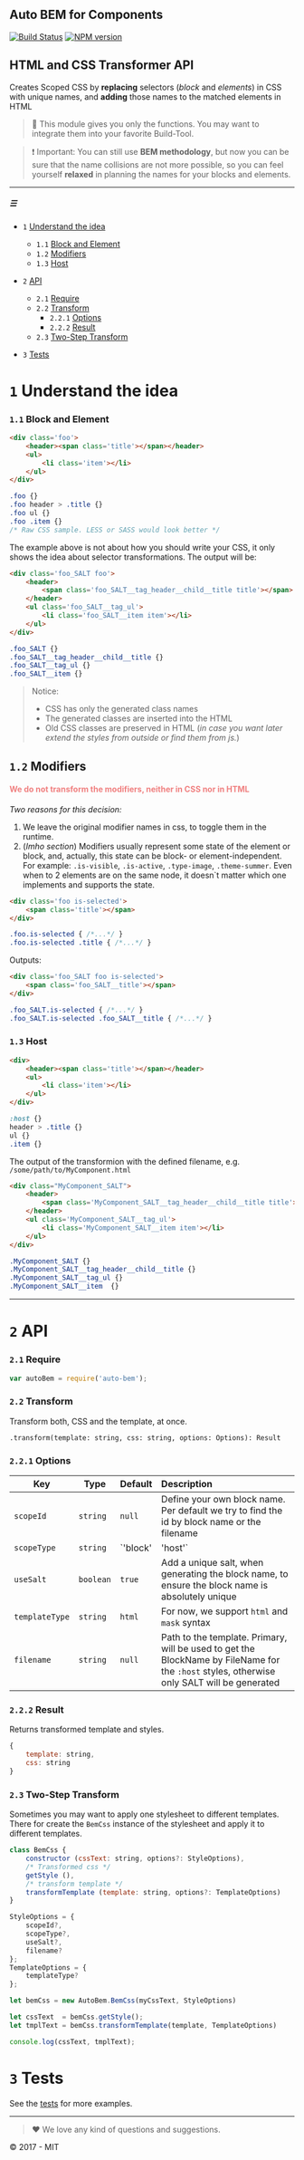 Auto BEM for Components
----

[![Build Status](https://travis-ci.org/tenbits/autoBem.png?branch=master)](https://travis-ci.org/tenbits/autoBem)
[![NPM version](https://badge.fury.io/js/auto-bem.svg)](http://badge.fury.io/js/auto-bem)

## HTML and CSS Transformer API

Creates Scoped CSS by **replacing** selectors (_block_ and _elements_) in CSS with unique names, and **adding** those names to the matched elements in HTML

> :rocket: This module gives you only the functions. You may want to integrate them into your favorite Build-Tool.

> :exclamation: Important: You can still use **BEM methodology**, but now you can be sure that the name collisions are not more possible, so you can feel yourself **relaxed** in planning the names for your blocks and elements. 

----

##### &#9776;

- `1` [Understand the idea](#1-understand-the-idea)
    - `1.1` [Block and Element](#11-block-and-element)
    - `1.2` [Modifiers](#12-modifiers)
    - `1.3` [Host](#13-host)
- `2` [API](#2-api)
    - `2.1` [Require](#21-require)
    - `2.2` [Transform](#22-transform)
        - `2.2.1` [Options](#221-options)
        - `2.2.2` [Result](#222-result)
    - `2.3` [Two-Step Transform](#23-two-step-transform)

- `3` [Tests](#3-tests)

    
# `1` Understand the idea

### `1.1` Block and Element

```html
<div class='foo'>
    <header><span class='title'></span></header>
    <ul>
        <li class='item'></li>
    </ul>
</div>
```
```css
.foo {}
.foo header > .title {}
.foo ul {}
.foo .item {}
/* Raw CSS sample. LESS or SASS would look better */
```

The example above is not about how you should write your CSS, it only shows the idea about selector transformations. The output will be:

```html
<div class='foo_SALT foo'>
    <header>
        <span class='foo_SALT__tag_header__child__title title'></span>
    </header>
    <ul class='foo_SALT__tag_ul'>
        <li class='foo_SALT__item item'></li>
    </ul>
</div>
```
```css
.foo_SALT {}
.foo_SALT__tag_header__child__title {}
.foo_SALT__tag_ul {}
.foo_SALT__item {}
```

> Notice: 
> - CSS has only the generated class names
> - The generated classes are inserted into the HTML 
> - Old CSS classes are preserved in HTML (_in case you want later extend the styles from outside or find them from js._)

## `1.2` Modifiers

<h4><font color="lightcoral"><b>We do not transform the modifiers, neither in CSS nor in HTML</b></font></h4>

_Two reasons for this decision:_

1. We leave the original modifier names in css, to toggle them in the runtime. 
2. (_Imho section_) Modifiers usually represent some state of the element or block, and, actually, this state can be block- or element-independent. For example: `.is-visible`, `.is-active`, `.type-image`, `.theme-summer`. Even when to 2 elements are on the same node, it doesn`t matter which one implements and supports the state.

```html
<div class='foo is-selected'>
    <span class='title'></span>    
</div>
```
```css
.foo.is-selected { /*...*/ }
.foo.is-selected .title { /*...*/ }
```

Outputs:
```html
<div class='foo_SALT foo is-selected'>
    <span class='foo_SALT__title'></span>
</div>
```
```css
.foo_SALT.is-selected { /*...*/ }
.foo_SALT.is-selected .foo_SALT__title { /*...*/ }
```


### `1.3` Host

```html
<div>
    <header><span class='title'></span></header>
    <ul>
        <li class='item'></li>
    </ul>
</div>
```
```css
:host {}
header > .title {}
ul {}
.item {}
```

The output of the transformion with the defined filename, e.g. `/some/path/to/MyComponent.html`

```html
<div class="MyComponent_SALT">
    <header>
        <span class='MyComponent_SALT__tag_header__child__title title'></span>
    </header>
    <ul class='MyComponent_SALT__tag_ul'>
        <li class='MyComponent_SALT__item item'></li>
    </ul>
</div>
```
```css
.MyComponent_SALT {}
.MyComponent_SALT__tag_header__child__title {}
.MyComponent_SALT__tag_ul {}
.MyComponent_SALT__item  {}
```


---


# `2` API

### `2.1` Require
```js
var autoBem = require('auto-bem');
```

### `2.2` Transform

Transform both, CSS and the template, at once.

`.transform(template: string, css: string, options: Options): Result`

### `2.2.1` Options


| Key | Type | Default | Description|
|-----|------|---------|:-----------|
| `scopeId` | `string` | `null` | Define your own block name. Per default we try to find the id by block name or the filename |
|`scopeType`| `string` | `'block' | 'host'` | Per default we try to find out, if your css describes a block or host styles. | 
| `useSalt` | `boolean`| `true` | Add a unique salt, when generating the block name, to ensure the block name is absolutely unique |
| `templateType` | `string` | `html` | For now, we support `html` and `mask` syntax |
| `filename` | `string` | `null` | Path to the template. Primary, will be used to get the BlockName by FileName for the `:host` styles, otherwise only SALT will be generated|

### `2.2.2` Result

Returns transformed template and styles.

```js
{
    template: string,
    css: string
}
```

### `2.3` Two-Step Transform

Sometimes you may want to apply one stylesheet to different templates. There for create the `BemCss` instance of the stylesheet and apply it to different templates.

```js
class BemCss {
    constructor (cssText: string, options?: StyleOptions),
    /* Transformed css */
    getStyle (),
    /* transform template */
    transformTemplate (template: string, options?: TemplateOptions)
}

StyleOptions = {
    scopeId?,
    scopeType?,
    useSalt?,
    filename?
};
TemplateOptions = {
    templateType?
};
```

```js
let bemCss = new AutoBem.BemCss(myCssText, StyleOptions)

let cssText  = bemCss.getStyle();
let tmplText = bemCss.transformTemplate(template, TemplateOptions)

console.log(cssText, tmplText);
```


# `3` Tests

See the [tests](test/node/transformHtml.test) for more examples.


---

> :heart: We love any kind of questions and suggestions.

:copyright: 2017 - MIT
